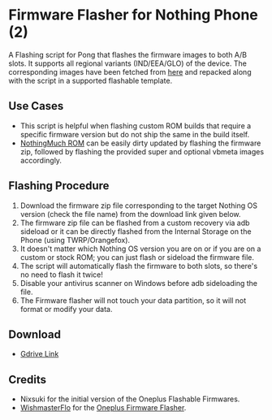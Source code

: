 # Firmware Flasher for Nothing Phone (2)

A Flashing script for Pong that flashes the firmware images to both A/B slots. It supports all regional variants (IND/EEA/GLO) of the device. The corresponding images have been fetched from [here](https://github.com/spike0en/Pong_Archive) and repacked along with the script in a supported flashable template.

## Use Cases
- This script is helpful when flashing custom ROM builds that require a specific firmware version but do not ship the same in the build itself.
- [NothingMuch ROM](https://xdaforums.com/t/nothingmuchrom-for-nothing-phone-2.4623411/) can be easily dirty updated by flashing the firmware zip, followed by flashing the provided super and optional vbmeta images accordingly.

## Flashing Procedure
1. Download the firmware zip file corresponding to the target Nothing OS version (check the file name) from the download link given below.
2. The firmware zip file can be flashed from a custom recovery via adb sideload or it can be directly flashed from the Internal Storage on the Phone (using TWRP/Orangefox).
3. It doesn't matter which Nothing OS version you are on or if you are on a custom or stock ROM; you can just flash or sideload the firmware file.
4. The script will automatically flash the firmware to both slots, so there's no need to flash it twice!
5. Disable your antivirus scanner on Windows before adb sideloading the file.
6. The Firmware flasher will not touch your data partition, so it will not format or modify your data.

## Download
- [Gdrive Link](https://drive.google.com/drive/folders/1F-LD3pjx7mrjzpEYGvoeZ81s1ZUxXvQz?usp=sharing)


## Credits
- Nixsuki for the initial version of the Oneplus Flashable Firmwares.
- [WishmasterFlo](https://github.com/Wishmasterflo) for the [Oneplus Firmware Flasher](https://github.com/Wishmasterflo/Firmware_flasher).
